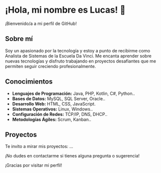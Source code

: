 # ¡Hola, mi nombre es Lucas! 👋

¡Bienvenido/a a mi perfil de GitHub!

## Sobre mí
Soy un apasionado por la tecnología y estoy a punto de recibirme como Analista de Sistemas de la Escuela Da Vinci. Me encanta aprender sobre nuevas tecnologías y disfruto trabajando en proyectos desafiantes que me permiten seguir creciendo profesionalmente.

## Conocimientos
- **Lenguajes de Programación:** Java, PHP, Kotlin, C#, Python..
- **Bases de Datos:** MySQL, SQL Server, Oracle..
- **Desarrollo Web:** HTML, CSS, JavaScript.
- **Sistemas Operativos:** Linux, Windows..
- **Configuración de Redes:** TCP/IP, DNS, DHCP..
- **Metodologías Ágiles:** Scrum, Kanban..

## Proyectos
Te invito a mirar mis proyectos:
...

¡No dudes en contactarme si tienes alguna pregunta o sugerencia!

¡Gracias por visitar mi perfil!
